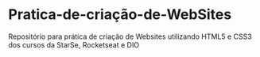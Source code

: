 # Pratica-de-criação-de-WebSites
Repositório para prática de criação de Websites utilizando HTML5 e CSS3 dos cursos da StarSe, Rocketseat e DIO
